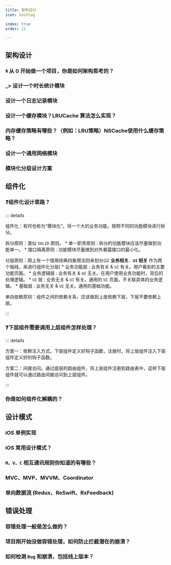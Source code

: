 ```yaml
---
title: 架构设计
icon: hashtag

index: true
order: 11

---
```


<!-- more -->

## 架构设计

### 🌀 从 0 开始做一个项目，你是如何架构思考的？

### _> 设计一个时长统计模块

### 设计一个日志记录模块

### 设计一个缓存模块？LRUCache 算法怎么实现？

### 内存缓存策略有哪些？（例如：LRU策略）NSCache使用什么缓存策略？

### 设计一个通用网络模块

### 模块化分层设计方案

## 组件化

### ❓组件化设计思路？

::: details

  组件化：有时也称为“模块化”。将一个大的业务功能，按照不同的功能模块进行拆分。

  拆分原则：类似 `SOLID` 原则。
    * 单一职责原则 : 拆分的功能模块应该尽量做到功能单一。
    * 接口隔离原则 : 功能模块尽量做到对外暴露接口的最小化。

  分层原则：网上有一个借用经典四象限法则来划分(以 **业务相关**、**`UI` 相关** 作为两个轴线，来进行组件化分层)
    * 业务功能层 : 业务有关 & `UI` 有关。用户看到的主要功能页面。
    * 业务逻辑层 : 业务有关 & `UI` 无关。在用户使用业务功能时，背后的处理逻辑。
    * `UI` 层 : 业务无关 & `UI` 有关。通用的 `UI` 页面，不关联具体的业务逻辑。
    * 基础层 : 业务无关 & `UI` 无关。通用的基础功能。

  单向依赖原则：组件之间的依赖关系，应该做到上层依赖下层，下层不要依赖上层。

:::

### ❓下层组件需要调用上层组件怎样处理？

::: details

  方案一：依赖注入方式。下层组件定义好钩子函数，注册时，将上层组件注入下层组件定义好的钩子函数。
  
  方案二：间接访问。通过底层的路由组件，将上层组件注册到路由表中，这样下层组件就可以通过路由间接访问到上层组件。

:::

### 你是如何组件化解耦的？

## 设计模式

### iOS 单例实现

### iOS 常用设计模式？

### `M、V、C` 相互通讯规则你知道的有哪些？

### MVC、MVP、MVVM、Coordinator

### 单向数据流 (Redux、ReSwift、RxFeedback)

## 错误处理

### 容错处理一般是怎么做的？

### 项目刚开始没做容错处理，如何防止拦截潜在的崩溃？

### 如何检测 `Bug` 和崩溃，包括线上版本？
